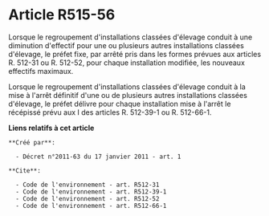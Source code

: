 # Article R515-56

Lorsque le regroupement d'installations classées d'élevage conduit à une diminution d'effectif pour une ou plusieurs autres
installations classées d'élevage, le préfet fixe, par arrêté pris dans les formes prévues aux articles R. 512-31 ou R.
512-52, pour chaque installation modifiée, les nouveaux effectifs maximaux. 

Lorsque le regroupement d'installations classées d'élevage conduit à la mise à l'arrêt définitif d'une ou de plusieurs autres
installations classées d'élevage, le préfet délivre pour chaque installation mise à l'arrêt le récépissé prévu aux I des
articles R. 512-39-1 ou R. 512-66-1.

**Liens relatifs à cet article**

	**Créé par**:

	  - Décret n°2011-63 du 17 janvier 2011 - art. 1

	**Cite**:

	  - Code de l'environnement - art. R512-31
	  - Code de l'environnement - art. R512-39-1
	  - Code de l'environnement - art. R512-52
	  - Code de l'environnement - art. R512-66-1
